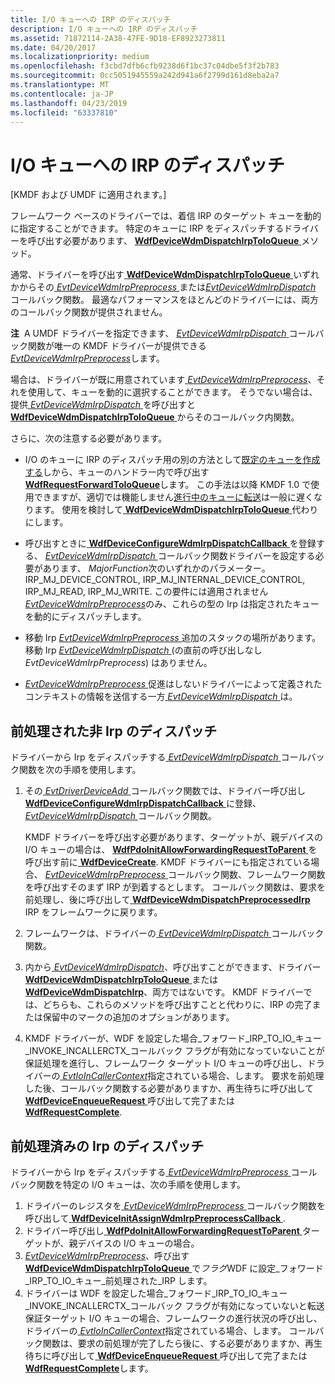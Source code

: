 ```yaml
---
title: I/O キューへの IRP のディスパッチ
description: I/O キューへの IRP のディスパッチ
ms.assetid: 71872114-2A38-47FE-9D18-EF8923273811
ms.date: 04/20/2017
ms.localizationpriority: medium
ms.openlocfilehash: f3cbd7dfb6cfb9238d6f1bc37c04dbe5f3f2b783
ms.sourcegitcommit: 0cc5051945559a242d941a6f2799d161d8eba2a7
ms.translationtype: MT
ms.contentlocale: ja-JP
ms.lasthandoff: 04/23/2019
ms.locfileid: "63337810"
---
```

# <a name="dispatching-irps-to-io-queues"></a>I/O キューへの IRP のディスパッチ


\[KMDF および UMDF に適用されます。\]

フレームワーク ベースのドライバーでは、着信 IRP のターゲット キューを動的に指定することができます。 特定のキューに IRP をディスパッチするドライバーを呼び出す必要があります、 [ **WdfDeviceWdmDispatchIrpToIoQueue** ](https://msdn.microsoft.com/library/windows/hardware/hh451105)メソッド。

通常、ドライバーを呼び出す[ **WdfDeviceWdmDispatchIrpToIoQueue** ](https://msdn.microsoft.com/library/windows/hardware/hh451105)いずれかからその[ *EvtDeviceWdmIrpPreprocess* ](https://msdn.microsoft.com/library/windows/hardware/ff540925)または[*EvtDeviceWdmIrpDispatch* ](https://msdn.microsoft.com/library/windows/hardware/hh406404)コールバック関数。 最適なパフォーマンスをほとんどのドライバーには、両方のコールバック関数が提供されません。

**注**  A UMDF ドライバーを指定できます、 [ *EvtDeviceWdmIrpDispatch* ](https://msdn.microsoft.com/library/windows/hardware/hh406404)コールバック関数が唯一の KMDF ドライバーが提供できる[ *EvtDeviceWdmIrpPreprocess*](https://msdn.microsoft.com/library/windows/hardware/ff540925)します。

 

場合は、ドライバーが既に用意されています[ *EvtDeviceWdmIrpPreprocess*](https://msdn.microsoft.com/library/windows/hardware/ff540925)、それを使用して、キューを動的に選択することができます。 そうでない場合は、提供[ *EvtDeviceWdmIrpDispatch* ](https://msdn.microsoft.com/library/windows/hardware/hh406404)を呼び出すと[ **WdfDeviceWdmDispatchIrpToIoQueue** ](https://msdn.microsoft.com/library/windows/hardware/hh451105)からそのコールバック内関数。

さらに、次の注意する必要があります。

-   I/O のキューに IRP のディスパッチ用の別の方法として[既定のキューを作成する](creating-i-o-queues.md)しから、キューのハンドラー内で呼び出す[ **WdfRequestForwardToIoQueue**](https://msdn.microsoft.com/library/windows/hardware/ff549958)します。 この手法は以降 KMDF 1.0 で使用できますが、適切では機能しません[進行中のキューに転送](guaranteeing-forward-progress-of-i-o-operations.md)は一般に遅くなります。 使用を検討して[ **WdfDeviceWdmDispatchIrpToIoQueue** ](https://msdn.microsoft.com/library/windows/hardware/hh451105)代わりにします。

-   呼び出すときに[ **WdfDeviceConfigureWdmIrpDispatchCallback** ](https://msdn.microsoft.com/library/windows/hardware/hh451093)を登録する、 [ *EvtDeviceWdmIrpDispatch* ](https://msdn.microsoft.com/library/windows/hardware/hh406404)コールバック関数ドライバーを設定する必要があります、 *MajorFunction*次のいずれかのパラメーター。IRP\_MJ\_DEVICE\_CONTROL, IRP\_MJ\_INTERNAL\_DEVICE\_CONTROL, IRP\_MJ\_READ, IRP\_MJ\_WRITE. この要件には適用されません[ *EvtDeviceWdmIrpPreprocess*](https://msdn.microsoft.com/library/windows/hardware/ff540925)のみ、これらの型の Irp は指定されたキューを動的にディスパッチします。

-   移動 Irp [ *EvtDeviceWdmIrpPreprocess* ](https://msdn.microsoft.com/library/windows/hardware/ff540925)追加のスタックの場所があります。 移動 Irp [ *EvtDeviceWdmIrpDispatch* ](https://msdn.microsoft.com/library/windows/hardware/hh406404) (の直前の呼び出しなし*EvtDeviceWdmIrpPreprocess*) はありません。

-   [*EvtDeviceWdmIrpPreprocess* ](https://msdn.microsoft.com/library/windows/hardware/ff540925)促進はしないドライバーによって定義されたコンテキストの情報を送信する一方[ *EvtDeviceWdmIrpDispatch* ](https://msdn.microsoft.com/library/windows/hardware/hh406404)は。

## <a name="dispatching-non-preprocessed-irps"></a>前処理された非 Irp のディスパッチ


ドライバーから Irp をディスパッチする[ *EvtDeviceWdmIrpDispatch* ](https://msdn.microsoft.com/library/windows/hardware/hh406404)コールバック関数を次の手順を使用します。

1.  その[ *EvtDriverDeviceAdd* ](https://msdn.microsoft.com/library/windows/hardware/ff541693)コールバック関数では、ドライバー呼び出し[ **WdfDeviceConfigureWdmIrpDispatchCallback** ](https://msdn.microsoft.com/library/windows/hardware/hh451093)に登録、 [ *EvtDeviceWdmIrpDispatch* ](https://msdn.microsoft.com/library/windows/hardware/hh406404)コールバック関数。

    KMDF ドライバーを呼び出す必要があります、ターゲットが、親デバイスの I/O キューの場合は、 [ **WdfPdoInitAllowForwardingRequestToParent** ](https://msdn.microsoft.com/library/windows/hardware/ff548789)を呼び出す前に[ **WdfDeviceCreate**](https://msdn.microsoft.com/library/windows/hardware/ff545926). KMDF ドライバーにも指定されている場合、 [ *EvtDeviceWdmIrpPreprocess* ](https://msdn.microsoft.com/library/windows/hardware/ff540925)コールバック関数、フレームワーク関数を呼び出すそのまず IRP が到着するとします。 コールバック関数は、要求を前処理し、後に呼び出して[ **WdfDeviceWdmDispatchPreprocessedIrp** ](https://msdn.microsoft.com/library/windows/hardware/ff546927) IRP をフレームワークに戻ります。

2.  フレームワークは、ドライバーの[ *EvtDeviceWdmIrpDispatch* ](https://msdn.microsoft.com/library/windows/hardware/hh406404)コールバック関数。
3.  内から[ *EvtDeviceWdmIrpDispatch*](https://msdn.microsoft.com/library/windows/hardware/hh406404)、呼び出すことができます、ドライバー [ **WdfDeviceWdmDispatchIrpToIoQueue** ](https://msdn.microsoft.com/library/windows/hardware/hh451105)または[ **WdfDeviceWdmDispatchIrp**](https://msdn.microsoft.com/library/windows/hardware/hh451100)、両方ではないです。 KMDF ドライバーでは、どちらも、これらのメソッドを呼び出すことと代わりに、IRP の完了または保留中のマークの追加のオプションがあります。
4.  KMDF ドライバーが、WDF を設定した場合\_フォワード\_IRP\_TO\_IO\_キュー\_INVOKE\_INCALLERCTX\_コールバック フラグが有効になっていないことが保証処理を進行し、フレームワーク ターゲット I/O キューの呼び出し、ドライバーの[ *EvtIoInCallerContext*](https://msdn.microsoft.com/library/windows/hardware/ff541764)指定されている場合、します。 要求を前処理した後、コールバック関数する必要がありますか、再生待ちに呼び出して[ **WdfDeviceEnqueueRequest** ](https://msdn.microsoft.com/library/windows/hardware/ff545945)呼び出して完了または[ **WdfRequestComplete**](https://msdn.microsoft.com/library/windows/hardware/ff549945).

## <a name="dispatching-preprocessed-irps"></a>前処理済みの Irp のディスパッチ


ドライバーから Irp をディスパッチする[ *EvtDeviceWdmIrpPreprocess* ](https://msdn.microsoft.com/library/windows/hardware/ff540925)コールバック関数を特定の I/O キューは、次の手順を使用します。

1.  ドライバーのレジスタを[ *EvtDeviceWdmIrpPreprocess* ](https://msdn.microsoft.com/library/windows/hardware/ff540925)コールバック関数を呼び出して[ **WdfDeviceInitAssignWdmIrpPreprocessCallback** ](https://msdn.microsoft.com/library/windows/hardware/ff546043).
2.  ドライバー呼び出し[ **WdfPdoInitAllowForwardingRequestToParent** ](https://msdn.microsoft.com/library/windows/hardware/ff548789)ターゲットが、親デバイスの I/O キューの場合。
3.  [ *EvtDeviceWdmIrpPreprocess*](https://msdn.microsoft.com/library/windows/hardware/ff540925)、呼び出す[ **WdfDeviceWdmDispatchIrpToIoQueue** ](https://msdn.microsoft.com/library/windows/hardware/hh451105)で*フラグ*WDF に設定\_フォワード\_IRP\_TO\_IO\_キュー\_前処理された\_IRP します。
4.  ドライバーは WDF を設定した場合\_フォワード\_IRP\_TO\_IO\_キュー\_INVOKE\_INCALLERCTX\_コールバック フラグが有効になっていないと転送保証ターゲット I/O キューの場合、フレームワークの進行状況の呼び出し、ドライバーの[ *EvtIoInCallerContext*](https://msdn.microsoft.com/library/windows/hardware/ff541764)指定されている場合、します。 コールバック関数は、要求の前処理が完了したら後に、する必要がありますか、再生待ちに呼び出して[ **WdfDeviceEnqueueRequest** ](https://msdn.microsoft.com/library/windows/hardware/ff545945)呼び出して完了または[ **WdfRequestComplete**](https://msdn.microsoft.com/library/windows/hardware/ff549945)します。

 

 





